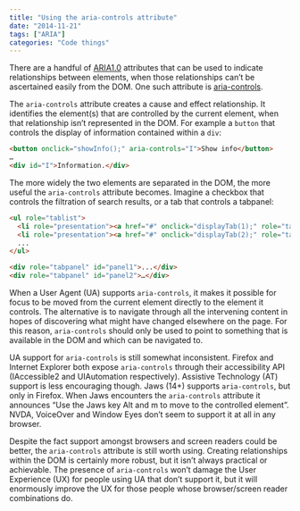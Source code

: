 ```yaml
---
title: "Using the aria-controls attribute"
date: "2014-11-21"
tags: ["ARIA"]
categories: "Code things"
---
```


There are a handful of [ARIA1.0](https://www.w3.org/TR/wai-aria/) attributes that can be used to indicate relationships between elements, when those relationships can’t be ascertained easily from the DOM. One such attribute is [aria-controls](https://www.w3.org/TR/wai-aria/states_and_properties#aria-controls).

The `aria-controls` attribute creates a cause and effect relationship. It identifies the element(s) that are controlled by the current element, when that relationship isn’t represented in the DOM. For example a `button` that controls the display of information contained within a `div`:

```html
<button onclick="showInfo();" aria-controls="I">Show info</button>
…
<div id="I">Information.</div>
```

The more widely the two elements are separated in the DOM, the more useful the `aria-controls` attribute becomes. Imagine a checkbox that controls the filtration of search results, or a tab that controls a tabpanel:

```html
<ul role="tablist">
  <li role="presentation"><a href="#" onclick="displayTab(1);" role="tab" aria-controls="panel1" aria-selected="true">Tab 1</a></li>
  <li role="presentation"><a href="#" onclick="displayTab(2);" role="tab" aria-selected="false">Tab 2</a></li>
  ...
</ul>

<div role="tabpanel" id="panel1">...</div>
<div role="tabpanel" id="panel2">…</div>
```

When a User Agent (UA) supports `aria-controls`, it makes it possible for focus to be moved from the current element directly to the element it controls. The alternative is to navigate through all the intervening content in hopes of discovering what might have changed elsewhere on the page. For this reason, `aria-controls` should only be used to point to something that is available in the DOM and which can be navigated to.

UA support for `aria-controls` is still somewhat inconsistent. Firefox and Internet Explorer both expose `aria-controls` through their accessibility API (IAccessible2 and UIAutomation respectively). Assistive Technology (AT) support is less encouraging though. Jaws (14+) supports `aria-controls`, but only in Firefox. When Jaws encounters the `aria-controls` attribute it announces “Use the Jaws key Alt and m to move to the controlled element”. NVDA, VoiceOver and Window Eyes don’t seem to support it at all in any browser.

Despite the fact support amongst browsers and screen readers could be better, the `aria-controls` attribute is still worth using. Creating relationships within the DOM is certainly more robust, but it isn’t always practical or achievable. The presence of `aria-controls` won’t damage the User Experience (UX) for people using UA that don’t support it, but it will enormously improve the UX for those people whose browser/screen reader combinations do.
